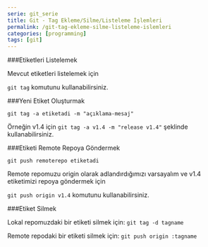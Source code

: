 ```yaml
---
serie: git_serie
title: Git - Tag Ekleme/Silme/Listeleme İşlemleri
permalink: /git-tag-ekleme-silme-listeleme-islemleri
categories: [programming]
tags: [git]
---
```


###Etiketleri Listelemek

Mevcut etiketleri listelemek için

`git tag` komutunu kullanabilirsiniz.

###Yeni Etiket Oluşturmak

`git tag -a etiketadi -m "açıklama-mesaj"`

Örneğin v1.4 için `git tag -a v1.4 -m "release v1.4"` şeklinde kullanabilirsiniz.

###Etiketi Remote Repoya Göndermek

`git push remoterepo etiketadi`

Remote repomuzu origin olarak adlandırdığımızı varsayalım ve v1.4 etiketimizi repoya göndermek için

`git push origin v1.4` komutunu kullanabilirsiniz.

###Etiket Silmek

Lokal repomuzdaki bir etiketi silmek için: `git tag -d tagname`

Remote repodaki bir etiketi silmek için: `git push origin :tagname`